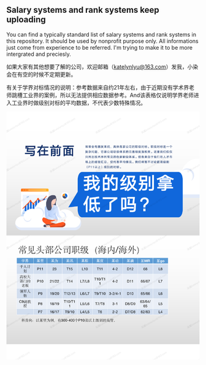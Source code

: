 ## Salary systems and rank systems keep uploading
You can find a typically standard list of salary systems and rank systems in this repository. It should be used by nonprofit purpose only. All informations just come from experience to be referred. I'm trying to make it to be more intergrated and preciesly.<dr>

如果大家有其他想要了解的公司，欢迎邮箱（katelynlyu@163.com）发我，小染会在有空的时候不定期更新。<dr>

有关于学界对标情况的说明：参考数据来自约21年左右，由于近期没有学术界老师跳槽工业界的案例，所以无法提供相应数据参考。And该表格仅说明学界老师进入工业界时做级别对标的平均数据，不代表少数特殊情况。<dr>

![Image text](https://github.com/KatelynLyu/Salary-systems-and-rank-systemss-keep-uploading/blob/main/%E5%B8%B8%E8%A7%81%E5%A4%B4%E9%83%A8%E5%85%AC%E5%8F%B8%E8%81%8C%E7%BA%A7.png)
